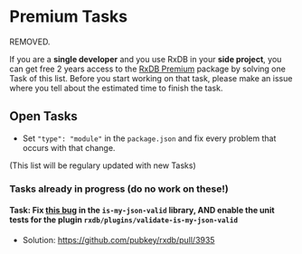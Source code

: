 # Premium Tasks

REMOVED.

If you are a **single developer** and you use RxDB in your **side project**, you can get free 2 years access to the [RxDB Premium](https://rxdb.info/premium.html) package by solving one Task of this list. Before you start working on that task, please make an issue where you tell about the estimated time to finish the task.


## Open Tasks


- Set `"type": "module"` in the `package.json` and fix every problem that occurs with that change.

(This list will be regulary updated with new Tasks)




### Tasks already in progress (do no work on these!)

#### Task: Fix [this bug](https://github.com/mafintosh/is-my-json-valid/pull/192) in the `is-my-json-valid` library, AND enable the unit tests for the plugin `rxdb/plugins/validate-is-my-json-valid`
- Solution: https://github.com/pubkey/rxdb/pull/3935

